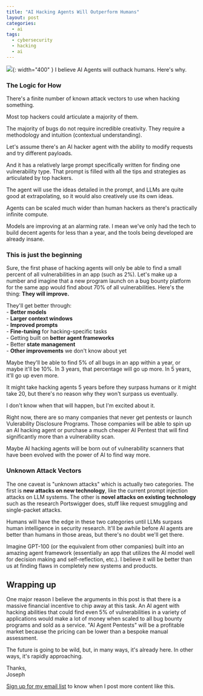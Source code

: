 ```yaml
---
title: "AI Hacking Agents Will Outperform Humans"
layout: post
categories:
  - ai
tags:
  - cybersecurity
  - hacking
  - ai
---
```


![](https://i.imgur.com/4CDEUpq.png){: width="400" }
I believe AI Agents will outhack humans. Here's why.

### The Logic for How
There's a finite number of known attack vectors to use when hacking something.

Most top hackers could articulate a majority of them.

The majority of bugs do not require incredible creativity. They require a methodology and intuition (contextual understanding). 

Let's assume there's an AI hacker agent with the ability to modify requests and try different payloads.

And it has a relatively large prompt specifically written for finding one vulnerability type. That prompt is filled with all the tips and strategies as articulated by top hackers.

The agent will use the ideas detailed in the prompt, and LLMs are quite good at extrapolating, so it would also creatively use its own ideas.

Agents can be scaled much wider than human hackers as there's practically infinite compute.

Models are improving at an alarming rate. I mean we've only had the tech to build decent agents for less than a year, and the tools being developed are already insane.

### This is just the beginning
Sure, the first phase of hacking agents will only be able to find a small percent of all vulnerabilities in an app (such as 2%). Let's make up a number and imagine that a new program launch on a bug bounty platform for the same app would find about 70% of all vulnerabilities. Here's the thing: **They will improve.**

They'll get better through:   
\- **Better models**   
\- **Larger context windows**   
\- **Improved prompts**   
\- **Fine-tuning** for hacking-specific tasks   
\- Getting built on **better agent frameworks**   
\- Better **state management**   
\- **Other improvements** we don't know about yet   

Maybe they'll be able to find 5% of all bugs in an app within a year, or maybe it'll be 10%. In 3 years, that percentage will go up more. In 5 years, it'll go up even more.

It might take hacking agents 5 years before they surpass humans or it might take 20, but there's no reason why they won't surpass us eventually.

I don't know when that will happen, but I'm excited about it. 

Right now, there are so many companies that never get pentests or launch Vulerability Disclosure Programs. Those companies will be able to spin up an AI hacking agent or purchase a much cheaper AI Pentest that will find significantly more than a vulnerability scan.

Maybe AI hacking agents will be born out of vulnerability scanners that have been evolved with the power of AI to find way more.

### Unknown Attack Vectors
The one caveat is "unknown attacks" which is actually two categories. The first is **new attacks on new technology**, like the current prompt injection attacks on LLM systems. The other is **novel attacks on existing technology** such as the research Portswigger does, stuff like request smuggling and single-packet attacks.

Humans will have the edge in these two categories until LLMs surpass human intelligence in security research. It'll be awhile before AI agents are better than humans in those areas, but there's no doubt we'll get there.

Imagine GPT-100 (or the equivalent from other companies) built into an amazing agent framework (essentially an app that utilizes the AI model well for decision making and self-reflection, etc.). I believe it will be better than us at finding flaws in completely new systems and products.

## Wrapping up
One major reason I believe the arguments in this post is that there is a massive financial incentive to chip away at this task. An AI agent with hacking abilities that could find even 5% of vulnerabilities in a variety of applications would make a lot of money when scaled to all bug bounty programs and sold as a service. "AI Agent Pentests" will be a profitable market because the pricing can be lower than a bespoke manual assessment.

The future is going to be wild, but, in many ways, it's already here. In other ways, it's rapidly approaching. 

Thanks,  
Joseph

[Sign up for my email list](https://thacker.beehiiv.com/subscribe) to know when I post more content like this.


<meta name="twitter:card" content="summary_large_image" />
<meta name="twitter:site" content="@rez0__" />
<meta name="twitter:creator" content="@rez0__" />
<meta property="og:url" content="https://josephthacker.com/ai/2023/11/08/ai-hacking-agents.html" />
<meta property="og:title" content="AI Hacking Agents Will Outperform Humans" />
<meta property="og:description" content="I believe AI Agents will outhack humans. Here's why." />
<meta property="og:image" content="https://i.imgur.com/4CDEUpq.png" />

